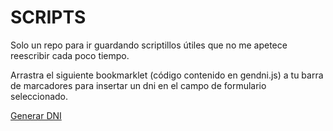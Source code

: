 # SCRIPTS

Solo un repo para ir guardando scriptillos útiles que no me apetece reescribir cada poco tiempo.

Arrastra el siguiente bookmarklet (código contenido en gendni.js) a tu barra de marcadores para 
insertar un dni en el campo de formulario seleccionado.


<a href="javascript:function randomdni(){var numero=Math.floor(100000000*Math.random());var letras='TRWAGMYFPDXBNJZSQVHLCKE';var indice=numero % 23;try{document.activeElement.value=numero.toString()+letras.charAt(indice);}catch(e){alert('No hay elemento de form seleccionado. El DNI generado es '+numero.toString()+letras.charAt(indice));}}randomdni();void(0)">Generar DNI</a>